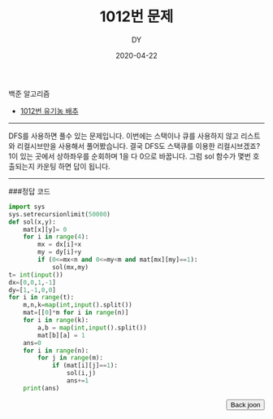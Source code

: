 ﻿---
layout: post
title:  "1012번 문제"
date:   2020-04-22
author: DY
comments: true
categories: backjoon
---

백준 알고리즘
* [1012번 유기농 배추](https://www.acmicpc.net/problem/1012)

---
DFS를 사용하면 풀수 있는 문제입니다. 이번에는 스택이나 큐를 사용하지 않고 리스트와 리컬시브만을 사용해서 풀어봤습니다.
결국 DFS도 스택큐를 이용한 리컬시브겠죠? 1이 있는 곳에서 상하좌우를 순회하며 1을 다 0으로 바꿉니다.
그럼 sol 함수가 몇번 호출되는지 카운팅 하면 답이 됩니다.

---

###정답 코드

```python
import sys
sys.setrecursionlimit(50000)
def sol(x,y):
	mat[x][y]= 0
	for i in range(4):
		mx = dx[i]+x
		my = dy[i]+y
		if (0<=mx<n and 0<=my<m and mat[mx][my]==1):
			sol(mx,my)			
t= int(input())
dx=[0,0,1,-1]
dy=[1,-1,0,0]
for i in range(t):
	m,n,k=map(int,input().split())
	mat=[[0]*m for i in range(n)]
	for i in range(k):
		a,b = map(int,input().split())
		mat[b][a] = 1		
	ans=0
	for i in range(n):
		for j in range(m):
			if (mat[i][j]==1):
				sol(i,j)
				ans+=1
	print(ans)
```

<div style="float: right;">
  <button onclick="location.href='https://www.acmicpc.net/' ">Back joon</button>
</div>

